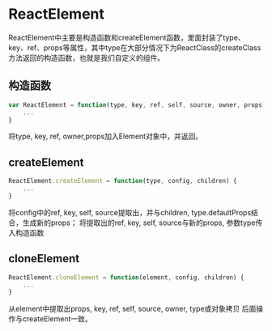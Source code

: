 # ReactElement

ReactElement中主要是构造函数和createElement函数，里面封装了type、key、ref、props等属性，其中type在大部分情况下为ReactClass的createClass方法返回的构造函数，也就是我们自定义的组件。

## 构造函数
```js
var ReactElement = function(type, key, ref, self, source, owner, props) {
	...
}
```
将type, key, ref, owner,props加入Element对象中，并返回。

## createElement
```js
ReactElement.createElement = function(type, config, children) {
	...
}
```
将config中的ref, key, self, source提取出，并与children, type.defaultProps结合，生成新的props；
将提取出的ref, key, self, source与新的props, 参数type传入构造函数

## cloneElement
```js
ReactElement.cloneElement = function(element, config, children) {
	...
}
```
从element中提取出props, key, ref, self, source, owner, type或对象拷贝
后面操作与createElement一致。
